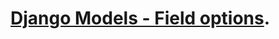 # [Django Models - Field options](https://docs.djangoproject.com/en/4.0/ref/models/fields/#field-options).

##

